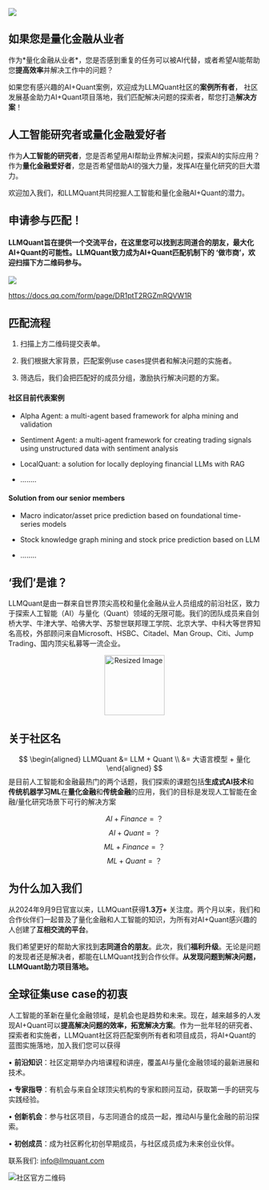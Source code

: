 ![](https://fastly.jsdelivr.net/gh/bucketio/img11@main/2024/10/21/1729466068183-23134fce-3131-4262-b18c-f378d71af4f6.gif)

## 如果您是量化金融从业者

作为\*量化金融从业者\*，您是否感到重复的任务可以被AI代替，或者希望AI能帮助您**提高效率**并解决工作中的问题？

如果您有感兴趣的AI+Quant案例，欢迎成为LLMQuant社区的**案例所有者**， 社区发展基金助力AI+Quant项目落地，我们匹配解决问题的探索者，帮您打造**解决方案**！

## 人工智能研究者或量化金融爱好者

作为**人工智能的研究者**，您是否希望用AI帮助业界解决问题，探索AI的实际应用？
作为**量化金融爱好者**，您是否希望借助AI的强大力量，发挥AI在量化研究的巨大潜力。

欢迎加入我们，和LLMQuant共同挖掘人工智能和量化金融AI+Quant的潜力。



## 申请参与匹配！

#### LLMQuant旨在提供一个交流平台，在这里您可以找到志同道合的朋友，最大化AI+Quant的可能性。LLMQuant致力成为AI+Quant匹配机制下的 **‘做市商’**，欢迎扫描下方二维码参与。


![](https://fastly.jsdelivr.net/gh/bucketio/img5@main/2024/11/18/1731971806779-287b4b06-02c6-4b5c-9a8c-9641a536dfef.png)

https://docs.qq.com/form/page/DR1ptT2RGZmRQVW1R

## 匹配流程

1. 扫描上方二维码提交表单。

2. 我们根据大家背景，匹配案例use cases提供者和解决问题的实施者。

3. 筛选后，我们会把匹配好的成员分组，激励执行解决问题的方案。


#### 社区目前代表案例

* Alpha Agent: a multi-agent based framework for alpha mining and validation


* Sentiment Agent: a multi-agent framework for creating trading signals using unstructured data with sentiment analysis


* LocalQuant: a solution for locally deploying financial LLMs with RAG
* ........

#### Solution from our senior members

* Macro indicator/asset price prediction based on foundational time-series models

* Stock knowledge graph mining and stock price prediction based on LLM
* ........


## ‘我们’是谁？

LLMQuant是由一群来自世界顶尖高校和量化金融从业人员组成的前沿社区，致力于探索人工智能（AI）与量化（Quant）领域的无限可能。我们的团队成员来自剑桥大学、牛津大学、哈佛大学、苏黎世联邦理工学院、北京大学、中科大等世界知名高校，外部顾问来自Microsoft、HSBC、Citadel、Man Group、Citi、Jump Trading、国内顶尖私募等一流企业。

<p align="center">
  <img src="https://fastly.jsdelivr.net/gh/bucketio/img7@main/2024/09/04/1725419313467-675a448c-20ee-4992-ab33-70f16b1379a9.gif" alt="Resized Image" width="120" height="auto">
</p>

## 关于社区名
$$
\begin{aligned}
LLMQuant &= LLM + Quant \\
         &= 大语言模型 + 量化 
\end{aligned}
$$
是目前人工智能和金融最热门的两个话题，我们探索的课题包括**生成式AI技术**和**传统机器学习ML**在**量化金融**和**传统金融**的应用，我们的目标是发现人工智能在金融/量化研究场景下可行的解决方案

$$
AI + Finance=？
$$
$$
AI + Quant =？
$$
$$
ML + Finance=？
$$
$$
ML + Quant=？
$$




## 为什么加入我们

从2024年9月9日官宣以来，LLMQuant获得**1.3万+** 关注度。两个月以来，我们和合作伙伴们一起普及了量化金融和人工智能的知识，为所有对AI+Quant感兴趣的人创建了**互相交流的平台**。

我们希望更好的帮助大家找到**志同道合的朋友**。此次，我们**福利升级**。无论是问题的发现者还是解决者，都能在LLMQuant找到合作伙伴。**从发现问题到解决问题，LLMQuant助力项目落地。**


## 全球征集use case的初衷
人工智能的革新在量化金融领域，是机会也是趋势和未来。现在，越来越多的人发现AI+Quant可以**提高解决问题的效率，拓宽解决方案**。作为一批年轻的研究者、探索者和实施者，LLMQuant社区将匹配案例所有者和项目成员，将AI+Quant的蓝图实施落地，加入我们您可以获得

• **前沿知识**：社区定期举办内培课程和讲座，覆盖AI与量化金融领域的最新进展和技术。

• **专家指导**：有机会与来自全球顶尖机构的专家和顾问互动，获取第一手的研究与实践经验。

• **创新机会**：参与社区项目，与志同道合的成员一起，推动AI与量化金融的前沿探索。

• **初创成员**：成为社区孵化初创早期成员，与社区成员成为未来创业伙伴。


联系我们: info@llmquant.com

![社区官方二维码](https://fastly.jsdelivr.net/gh/bucketio/img8@main/2024/11/16/1731797770601-3400921d-ae12-4e27-b816-187c3b4cf9f6.png)





